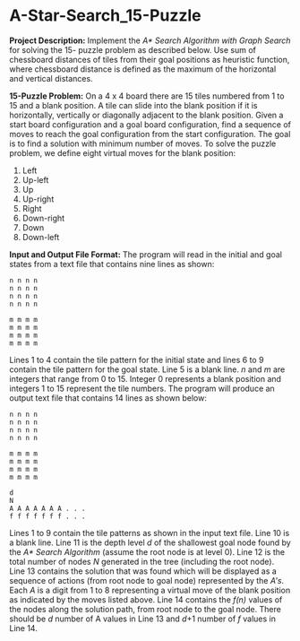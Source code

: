 # A-Star-Search_15-Puzzle

**Project Description:** Implement the _A* Search Algorithm with Graph Search_ for solving the 15-
puzzle problem as described below. Use sum of chessboard distances of tiles from their goal
positions as heuristic function, where chessboard distance is defined as the maximum of the
horizontal and vertical distances.

**15-Puzzle Problem:** On a 4 x 4 board there are 15 tiles numbered from 1 to 15 and a blank
position. A tile can slide into the blank position if it is horizontally, vertically or diagonally
adjacent to the blank position. Given a start board configuration and a goal board configuration,
find a sequence of moves to reach the goal configuration from the start configuration. The goal is
to find a solution with minimum number of moves. 
To solve the puzzle problem, we define eight virtual moves for the blank position:
1. Left
2. Up-left
3. Up
4. Up-right
5. Right
6. Down-right
7. Down
8. Down-left

**Input and Output File Format:** The program will read in the initial and goal states from a text file that contains nine lines as shown:
```
n n n n
n n n n
n n n n 
n n n n

m m m m
m m m m
m m m m
m m m m
```

Lines 1 to 4 contain the tile pattern for the initial state and lines 6 to 9 contain the tile pattern for the goal state. Line 5 is a blank line. _n_ and _m_ are integers that range from 0 to 15. Integer 0 represents a blank position and integers 1 to 15 represent the tile numbers. 
The program will produce an output text file that contains 14 lines as shown below:
```
n n n n
n n n n
n n n n 
n n n n

m m m m
m m m m
m m m m
m m m m

d
N
A A A A A A A . . .
f f f f f f f . . .
```
Lines 1 to 9 contain the tile patterns as shown in the input text file. Line 10 is a blank line. Line 11 is the depth level _d_ of the shallowest goal node found by the _A* Search Algorithm_ (assume the root node is at level 0). Line 12 is the total number of nodes _N_ generated in the tree (including the root node). Line 13 contains the solution that was found which will be displayed as a sequence of actions (from root node to goal node) represented by the _A's_. Each _A_ is a digit from 1 to 8 representing a virtual move of the blank position as indicated by the moves listed above. Line 14 contains the _f(n)_ values of the nodes along the solution path, from root node to the goal node. There should be _d_ number of A values in Line 13 and _d_+1 number of _f_ values in Line 14.
